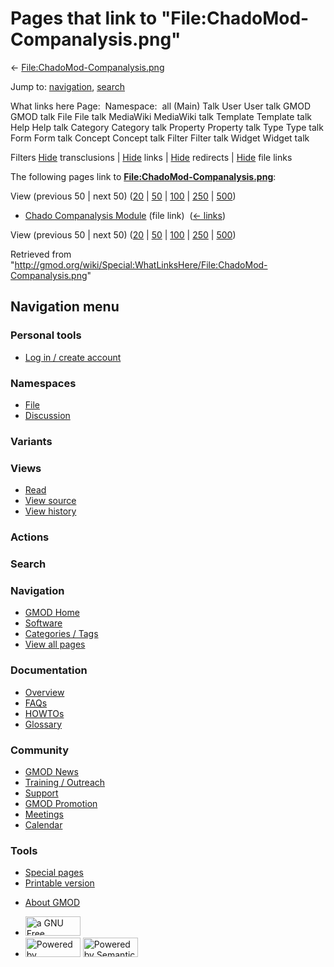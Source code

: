 <div id="mw-page-base" class="noprint">

</div>

<div id="mw-head-base" class="noprint">

</div>

<div id="content" class="mw-body" role="main">

<span id="top"></span>

<div id="mw-js-message" style="display:none;">

</div>



# <span dir="auto">Pages that link to "File:ChadoMod-Companalysis.png"</span>

<div id="bodyContent">

<div id="contentSub">

←
[File:ChadoMod-Companalysis.png](/wiki/File:ChadoMod-Companalysis.png "File:ChadoMod-Companalysis.png")

</div>

<div id="jump-to-nav" class="mw-jump">

Jump to: [navigation](#mw-navigation), [search](#p-search)

</div>

<div id="mw-content-text">

What links here Page:  Namespace:  all (Main) Talk User User talk GMOD
GMOD talk File File talk MediaWiki MediaWiki talk Template Template talk
Help Help talk Category Category talk Property Property talk Type Type
talk Form Form talk Concept Concept talk Filter Filter talk Widget
Widget talk

Filters
[Hide](/mediawiki/index.php?title=Special:WhatLinksHere/File:ChadoMod-Companalysis.png&hidetrans=1 "Special:WhatLinksHere/File:ChadoMod-Companalysis.png")
transclusions \|
[Hide](/mediawiki/index.php?title=Special:WhatLinksHere/File:ChadoMod-Companalysis.png&hidelinks=1 "Special:WhatLinksHere/File:ChadoMod-Companalysis.png")
links \|
[Hide](/mediawiki/index.php?title=Special:WhatLinksHere/File:ChadoMod-Companalysis.png&hideredirs=1 "Special:WhatLinksHere/File:ChadoMod-Companalysis.png")
redirects \|
[Hide](/mediawiki/index.php?title=Special:WhatLinksHere/File:ChadoMod-Companalysis.png&hideimages=1 "Special:WhatLinksHere/File:ChadoMod-Companalysis.png")
file links

The following pages link to
**[File:ChadoMod-Companalysis.png](/wiki/File:ChadoMod-Companalysis.png "File:ChadoMod-Companalysis.png")**:

View (previous 50 \| next 50)
([20](/mediawiki/index.php?title=Special:WhatLinksHere/File:ChadoMod-Companalysis.png&limit=20 "Special:WhatLinksHere/File:ChadoMod-Companalysis.png")
\|
[50](/mediawiki/index.php?title=Special:WhatLinksHere/File:ChadoMod-Companalysis.png&limit=50 "Special:WhatLinksHere/File:ChadoMod-Companalysis.png")
\|
[100](/mediawiki/index.php?title=Special:WhatLinksHere/File:ChadoMod-Companalysis.png&limit=100 "Special:WhatLinksHere/File:ChadoMod-Companalysis.png")
\|
[250](/mediawiki/index.php?title=Special:WhatLinksHere/File:ChadoMod-Companalysis.png&limit=250 "Special:WhatLinksHere/File:ChadoMod-Companalysis.png")
\|
[500](/mediawiki/index.php?title=Special:WhatLinksHere/File:ChadoMod-Companalysis.png&limit=500 "Special:WhatLinksHere/File:ChadoMod-Companalysis.png"))

- [Chado Companalysis
  Module](/wiki/Chado_Companalysis_Module "Chado Companalysis Module")
  (file link) ‎ <span class="mw-whatlinkshere-tools">([←
  links](/mediawiki/index.php?title=Special:WhatLinksHere&target=Chado+Companalysis+Module "Special:WhatLinksHere"))</span>

View (previous 50 \| next 50)
([20](/mediawiki/index.php?title=Special:WhatLinksHere/File:ChadoMod-Companalysis.png&limit=20 "Special:WhatLinksHere/File:ChadoMod-Companalysis.png")
\|
[50](/mediawiki/index.php?title=Special:WhatLinksHere/File:ChadoMod-Companalysis.png&limit=50 "Special:WhatLinksHere/File:ChadoMod-Companalysis.png")
\|
[100](/mediawiki/index.php?title=Special:WhatLinksHere/File:ChadoMod-Companalysis.png&limit=100 "Special:WhatLinksHere/File:ChadoMod-Companalysis.png")
\|
[250](/mediawiki/index.php?title=Special:WhatLinksHere/File:ChadoMod-Companalysis.png&limit=250 "Special:WhatLinksHere/File:ChadoMod-Companalysis.png")
\|
[500](/mediawiki/index.php?title=Special:WhatLinksHere/File:ChadoMod-Companalysis.png&limit=500 "Special:WhatLinksHere/File:ChadoMod-Companalysis.png"))

</div>

<div class="printfooter">

Retrieved from
"<http://gmod.org/wiki/Special:WhatLinksHere/File:ChadoMod-Companalysis.png>"

</div>

<div id="catlinks" class="catlinks catlinks-allhidden">

</div>

<div class="visualClear">

</div>

</div>

</div>

<div id="mw-navigation">

## Navigation menu

<div id="mw-head">

<div id="p-personal" role="navigation"
aria-labelledby="p-personal-label">

### Personal tools

- <span id="pt-login"><a
  href="/mediawiki/index.php?title=Special:UserLogin&amp;returnto=Special%3AWhatLinksHere%2FFile%3AChadoMod-Companalysis.png"
  accesskey="o"
  title="You are encouraged to log in; however, it is not mandatory [o]">Log
  in / create account</a></span>

</div>

<div id="left-navigation">

<div id="p-namespaces" class="vectorTabs" role="navigation"
aria-labelledby="p-namespaces-label">

### Namespaces

- <span id="ca-nstab-image"><a href="/wiki/File:ChadoMod-Companalysis.png" accesskey="c"
  title="View the file page [c]">File</a></span>
- <span id="ca-talk"><a
  href="/mediawiki/index.php?title=File_talk:ChadoMod-Companalysis.png&amp;action=edit&amp;redlink=1"
  accesskey="t"
  title="Discussion about the content page [t]">Discussion</a></span>

</div>

<div id="p-variants" class="vectorMenu emptyPortlet" role="navigation"
aria-labelledby="p-variants-label">

### 

### Variants[](#)

<div class="menu">

</div>

</div>

</div>

<div id="right-navigation">

<div id="p-views" class="vectorTabs" role="navigation"
aria-labelledby="p-views-label">

### Views

- <span id="ca-view">[Read](/wiki/File:ChadoMod-Companalysis.png)</span>
- <span id="ca-viewsource"><a
  href="/mediawiki/index.php?title=File:ChadoMod-Companalysis.png&amp;action=edit"
  accesskey="e" title="This page is protected.
  You can view its source [e]">View source</a></span>
- <span id="ca-history"><a
  href="/mediawiki/index.php?title=File:ChadoMod-Companalysis.png&amp;action=history"
  accesskey="h" title="Past revisions of this page [h]">View history</a></span>

</div>

<div id="p-cactions" class="vectorMenu emptyPortlet" role="navigation"
aria-labelledby="p-cactions-label">

### Actions[](#)

<div class="menu">

</div>

</div>

<div id="p-search" role="search">

### Search

<div id="simpleSearch">

</div>

</div>

</div>

</div>

<div id="mw-panel">

<div id="p-logo" role="banner">

<a href="/wiki/Main_Page"
style="background-image: url(http://gmod.org/images/GMOD-cogs.png);"
title="Visit the main page"></a>

</div>

<div id="p-Navigation" class="portal" role="navigation"
aria-labelledby="p-Navigation-label">

### Navigation

<div class="body">

- <span id="n-GMOD-Home">[GMOD Home](/wiki/Main_Page)</span>
- <span id="n-Software">[Software](/wiki/GMOD_Components)</span>
- <span id="n-Categories-.2F-Tags">[Categories /
  Tags](/wiki/Categories)</span>
- <span id="n-View-all-pages">[View all
  pages](/wiki/Special:AllPages)</span>

</div>

</div>

<div id="p-Documentation" class="portal" role="navigation"
aria-labelledby="p-Documentation-label">

### Documentation

<div class="body">

- <span id="n-Overview">[Overview](/wiki/Overview)</span>
- <span id="n-FAQs">[FAQs](/wiki/Category:FAQ)</span>
- <span id="n-HOWTOs">[HOWTOs](/wiki/Category:HOWTO)</span>
- <span id="n-Glossary">[Glossary](/wiki/Glossary)</span>

</div>

</div>

<div id="p-Community" class="portal" role="navigation"
aria-labelledby="p-Community-label">

### Community

<div class="body">

- <span id="n-GMOD-News">[GMOD News](/wiki/GMOD_News)</span>
- <span id="n-Training-.2F-Outreach">[Training /
  Outreach](/wiki/Training_and_Outreach)</span>
- <span id="n-Support">[Support](/wiki/Support)</span>
- <span id="n-GMOD-Promotion">[GMOD
  Promotion](/wiki/GMOD_Promotion)</span>
- <span id="n-Meetings">[Meetings](/wiki/Meetings)</span>
- <span id="n-Calendar">[Calendar](/wiki/Calendar)</span>

</div>

</div>

<div id="p-tb" class="portal" role="navigation"
aria-labelledby="p-tb-label">

### Tools

<div class="body">

- <span id="t-specialpages"><a href="/wiki/Special:SpecialPages" accesskey="q"
  title="A list of all special pages [q]">Special pages</a></span>
- <span id="t-print"><a
  href="/mediawiki/index.php?title=Special:WhatLinksHere/File:ChadoMod-Companalysis.png&amp;printable=yes"
  rel="alternate" accesskey="p"
  title="Printable version of this page [p]">Printable version</a></span>

</div>

</div>

</div>

</div>

<div id="footer" role="contentinfo">

- <span id="footer-places-about">[About
  GMOD](/wiki/GMOD:About "GMOD:About")</span>

<!-- -->

- <span id="footer-copyrightico">[<img src="http://www.gnu.org/graphics/gfdl-logo-small.png" width="88"
  height="31" alt="a GNU Free Documentation License" />](http://www.gnu.org/licenses/fdl-1.3.html)</span>
- <span id="footer-poweredbyico">[<img src="/mediawiki/skins/common/images/poweredby_mediawiki_88x31.png"
  width="88" height="31" alt="Powered by MediaWiki" />](//www.mediawiki.org/)
  [<img
  src="/mediawiki/extensions/SemanticMediaWiki/includes/../resources/images/smw_button.png"
  width="88" height="31" alt="Powered by Semantic MediaWiki" />](https://www.semantic-mediawiki.org/wiki/Semantic_MediaWiki)</span>

<div style="clear:both">

</div>

</div>
